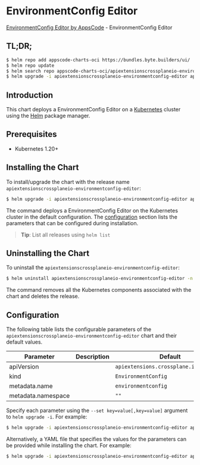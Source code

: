 # EnvironmentConfig Editor

[EnvironmentConfig Editor by AppsCode](https://appscode.com) - EnvironmentConfig Editor

## TL;DR;

```bash
$ helm repo add appscode-charts-oci https://bundles.byte.builders/ui/
$ helm repo update
$ helm search repo appscode-charts-oci/apiextensionscrossplaneio-environmentconfig-editor --version=v0.9.0
$ helm upgrade -i apiextensionscrossplaneio-environmentconfig-editor appscode-charts-oci/apiextensionscrossplaneio-environmentconfig-editor -n default --create-namespace --version=v0.9.0
```

## Introduction

This chart deploys a EnvironmentConfig Editor on a [Kubernetes](http://kubernetes.io) cluster using the [Helm](https://helm.sh) package manager.

## Prerequisites

- Kubernetes 1.20+

## Installing the Chart

To install/upgrade the chart with the release name `apiextensionscrossplaneio-environmentconfig-editor`:

```bash
$ helm upgrade -i apiextensionscrossplaneio-environmentconfig-editor appscode-charts-oci/apiextensionscrossplaneio-environmentconfig-editor -n default --create-namespace --version=v0.9.0
```

The command deploys a EnvironmentConfig Editor on the Kubernetes cluster in the default configuration. The [configuration](#configuration) section lists the parameters that can be configured during installation.

> **Tip**: List all releases using `helm list`

## Uninstalling the Chart

To uninstall the `apiextensionscrossplaneio-environmentconfig-editor`:

```bash
$ helm uninstall apiextensionscrossplaneio-environmentconfig-editor -n default
```

The command removes all the Kubernetes components associated with the chart and deletes the release.

## Configuration

The following table lists the configurable parameters of the `apiextensionscrossplaneio-environmentconfig-editor` chart and their default values.

|     Parameter      | Description |                      Default                      |
|--------------------|-------------|---------------------------------------------------|
| apiVersion         |             | <code>apiextensions.crossplane.io/v1alpha1</code> |
| kind               |             | <code>EnvironmentConfig</code>                    |
| metadata.name      |             | <code>environmentconfig</code>                    |
| metadata.namespace |             | <code>""</code>                                   |


Specify each parameter using the `--set key=value[,key=value]` argument to `helm upgrade -i`. For example:

```bash
$ helm upgrade -i apiextensionscrossplaneio-environmentconfig-editor appscode-charts-oci/apiextensionscrossplaneio-environmentconfig-editor -n default --create-namespace --version=v0.9.0 --set apiVersion=apiextensions.crossplane.io/v1alpha1
```

Alternatively, a YAML file that specifies the values for the parameters can be provided while
installing the chart. For example:

```bash
$ helm upgrade -i apiextensionscrossplaneio-environmentconfig-editor appscode-charts-oci/apiextensionscrossplaneio-environmentconfig-editor -n default --create-namespace --version=v0.9.0 --values values.yaml
```
